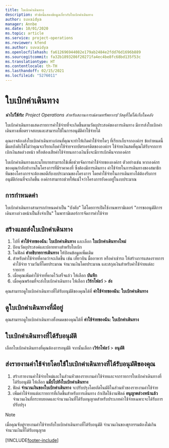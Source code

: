 ```yaml
---
title: ใบเบิกค่าเดินทาง
description: หัวข้อนี้แสดงข้อมูลเกี่ยวกับใบเบิกค่าเดินทาง
author: suvaidya
manager: Annbe
ms.date: 10/01/2020
ms.topic: article
ms.service: project-operations
ms.reviewer: kfend
ms.author: suvaidya
ms.openlocfilehash: fa612696944082e179ab2484e2fdd76d1696b889
ms.sourcegitcommit: fa32b1893286f20271fa4ec4be8fc68bd135f53c
ms.translationtype: HT
ms.contentlocale: th-TH
ms.lasthandoff: 02/15/2021
ms.locfileid: "5276011"
---
```

# <a name="travel-requisitions"></a>ใบเบิกค่าเดินทาง

_**นำไปใช้กับ:** Project Operations สำหรับสถานการณ์ตามทรัพยากร/วัสดุที่ไม่ได้เก็บในคลัง_

ใบเบิกค่าเดินทางแสดงรายการค่าใช้จ่ายที่จะเกิดขึ้นตามวัตถุประสงค์ของการเดินทาง มีการส่งใบเบิกค่าเดินทางเพื่อตรวจสอบและสามารถใช้ในการอนุมัติค่าใช้จ่ายได้

คุณอาจต้องส่งใบเบิกค่าเดินทางก่อนที่คุณจะทำให้เกิดค่าใช้จ่ายใดๆ ที่เรียกเก็บจากองค์กร ข้อกำหนดนี้มีผลบังคับใช้ไม่ว่าคุณจะเรียกเก็บค่าใช้จ่ายจากบัตรเครดิตขององค์กร ใช้จ่ายเงินสดที่คุณได้รับจากการเบิกเงินสดล่วงหน้า หรือต้องเสียค่าใช้จ่ายนอกวงเงินซึ่งจะมีการเบิกคืนจากองค์กร

ใบเบิกค่าเดินทางและนโยบายสามารถใช้เพื่อช่วยจัดการค่าใช้จ่ายขององค์กร ตัวอย่างเช่น หากองค์กรของคุณกำลังทำงานในโครงการที่มีราคาคงที่ ซึ่งต้องมีการเดินทาง ค่าใช้จ่ายในการเดินทางของสมาชิกทีมของโครงการจะต้องพอดีกับงบประมาณของโครงการ โดยค่าใช้จ่ายในการเดินทางได้ต้องรับการอนุมัติก่อนที่จะเกิดขึ้น องค์กรสามารถช่วยให้แน่ใจว่าโครงการยังคงอยู่ในงบประมาณ

## <a name="configuration"></a>การกำหนดค่า 

ใบเบิกค่าเดินทางสามารถกำหนดค่าเป็น "บังคับ" ได้โดยการเปิดใช้งานพารามิเตอร์ "การขออนุมัติการเดินทางล่วงหน้าเป็นสิ่งจำเป็น" ในพารามิเตอร์การจัดการค่าใช้จ่าย 

## <a name="create-and-submit-a-travel-requisition"></a>สร้างและส่งใบเบิกค่าเดินทาง

1. ไปที่ **ค่าใช้จ่ายของฉัน: ใบเบิกค่าเดินทาง** และเลือก **ใบเบิกค่าเดินทางใหม่**
2. ป้อนวัตถุประสงค์และปลายทางสำหรับใบเบิก
3. ในฟิลด์ **คำอธิบายการเดินทาง** ให้ป้อนข้อมูลเพิ่มเติม 
4. สำหรับค่าใช้จ่ายที่คาดว่าจะเกิดขึ้น เช่น เที่ยวบิน มื้ออาหาร หรือค่าเช่ารถ ให้สร้างการแสดงรายการค่าใช้จ่าย รวมวันที่โดยประมาณ จำนวนเงินโดยประมาณ และสกุลเงินสำหรับค่าใช้จ่ายแต่ละรายการ 
5. เมื่อคุณเพิ่มค่าใช้จ่ายที่คาดไว้เสร็จแล้ว ให้เลือก **บันทึก**
6. เมื่อคุณพร้อมที่จะส่งใบเบิกค่าเดินทาง ให้เลือก **เวิร์กโฟลว์** > **ส่ง**

คุณสามารถดูใบเบิกค่าเดินทางที่ได้รับอนุมัติของคุณได้ที่ **ค่าใช้จ่ายของฉัน: ใบเบิกค่าเดินทาง** 

## <a name="view-available-travel-requisitions"></a>ดูใบเบิกค่าเดินทางที่มีอยู่

คุณสามารถดูใบเบิกค่าเดินทางทั้งหมดของคุณได้ที่ **ค่าใช้จ่ายของฉัน: ใบเบิกค่าเดินทาง**

## <a name="approve-travel-requisitions"></a>ใบเบิกค่าเดินทางที่ได้รับอนุมัติ

เลือกใบเบิกค่าเดินทางที่คุณต้องการอนุมัติ จากนั้นเลือก **เวิร์กโฟลว์** > **อนุมัติ**  

## <a name="submit-an-expense-report-using-your-approved-travel-requisition"></a>ส่งรายงานค่าใช้จ่ายโดยใช้ใบเบิกค่าเดินทางที่ได้รับอนุมัติของคุณ

1. สร้างรายงานค่าใช้จ่ายใหม่และในส่วนหัวของรายงานค่าใช้จ่ายและจากรายการใบเบิกค่าเดินทางที่ได้รับอนุมัติ ให้เลือก **แม็ปไปยังใบเบิกค่าเดินทาง**
2. ฟิลด์ **จำนวนเงินของใบเบิกค่าเดินทาง** จะปรับปรุงโดยอัตโนมัติในส่วนหัวของรายงานค่าใช้จ่าย
3. เพิ่มค่าใช้จ่ายแต่ละรายการที่เกิดขึ้นสำหรับการเดินทาง ถ้าเปิดใช้งานฟิลด์ **อนุญาตล่วงหน้าแล้ว** จำนวนเงินที่กระทบยอดและจำนวนเงินที่ได้รับอนุญาตสำหรับประเภทค่าใช้จ่ายเฉพาะจะได้รับการปรับปรุง

> [!NOTE]
> เมื่อคุณจับคู่รายงานค่าใช้จ่ายกับใบเบิกค่าเดินทางที่ได้รับอนุมัติ จำนวนเงินของธุรกรรมต้องไม่เกินจำนวนเงินที่ได้รับอนุญาต 


[!INCLUDE[footer-include](../includes/footer-banner.md)]